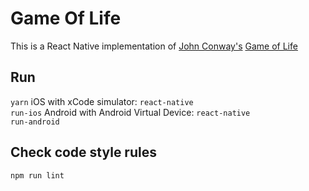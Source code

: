 # Game Of Life

This is a React Native implementation of [John Conway's](https://en.wikipedia.org/wiki/John_Horton_Conway) [Game of Life](https://en.wikipedia.org/wiki/Conway%27s_Game_of_Life)

## Run
<code>yarn</code>
iOS with xCode simulator: <code>react-native run-ios</code>
Android with Android Virtual Device: <code>react-native run-android</code>

## Check code style rules
<code>npm run lint</code>
